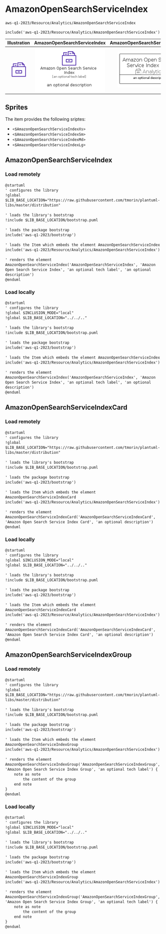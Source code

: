 # AmazonOpenSearchServiceIndex


```text
aws-q1-2023/Resource/Analytics/AmazonOpenSearchServiceIndex
```

```text
include('aws-q1-2023/Resource/Analytics/AmazonOpenSearchServiceIndex')
```



| Illustration | AmazonOpenSearchServiceIndex | AmazonOpenSearchServiceIndexCard | AmazonOpenSearchServiceIndexGroup |
| :---: | :---: | :---: | :---: |
| ![illustration for Illustration](../../../aws-q1-2023/Resource/Analytics/AmazonOpenSearchServiceIndex.png) | ![illustration for AmazonOpenSearchServiceIndex](../../../aws-q1-2023/Resource/Analytics/AmazonOpenSearchServiceIndex.Local.png) | ![illustration for AmazonOpenSearchServiceIndexCard](../../../aws-q1-2023/Resource/Analytics/AmazonOpenSearchServiceIndexCard.Local.png) | ![illustration for AmazonOpenSearchServiceIndexGroup](../../../aws-q1-2023/Resource/Analytics/AmazonOpenSearchServiceIndexGroup.Local.png) |



## Sprites
The item provides the following sriptes:

- `<$AmazonOpenSearchServiceIndexXs>`
- `<$AmazonOpenSearchServiceIndexSm>`
- `<$AmazonOpenSearchServiceIndexMd>`
- `<$AmazonOpenSearchServiceIndexLg>`





## AmazonOpenSearchServiceIndex

### Load remotely
```plantuml
@startuml
' configures the library
!global $LIB_BASE_LOCATION="https://raw.githubusercontent.com/tmorin/plantuml-libs/master/distribution"

' loads the library's bootstrap
!include $LIB_BASE_LOCATION/bootstrap.puml

' loads the package bootstrap
include('aws-q1-2023/bootstrap')

' loads the Item which embeds the element AmazonOpenSearchServiceIndex
include('aws-q1-2023/Resource/Analytics/AmazonOpenSearchServiceIndex')

' renders the element
AmazonOpenSearchServiceIndex('AmazonOpenSearchServiceIndex', 'Amazon Open Search Service Index', 'an optional tech label', 'an optional description')
@enduml
```

### Load locally
```plantuml
@startuml
' configures the library
!global $INCLUSION_MODE="local"
!global $LIB_BASE_LOCATION="../../.."

' loads the library's bootstrap
!include $LIB_BASE_LOCATION/bootstrap.puml

' loads the package bootstrap
include('aws-q1-2023/bootstrap')

' loads the Item which embeds the element AmazonOpenSearchServiceIndex
include('aws-q1-2023/Resource/Analytics/AmazonOpenSearchServiceIndex')

' renders the element
AmazonOpenSearchServiceIndex('AmazonOpenSearchServiceIndex', 'Amazon Open Search Service Index', 'an optional tech label', 'an optional description')
@enduml
```

## AmazonOpenSearchServiceIndexCard

### Load remotely
```plantuml
@startuml
' configures the library
!global $LIB_BASE_LOCATION="https://raw.githubusercontent.com/tmorin/plantuml-libs/master/distribution"

' loads the library's bootstrap
!include $LIB_BASE_LOCATION/bootstrap.puml

' loads the package bootstrap
include('aws-q1-2023/bootstrap')

' loads the Item which embeds the element AmazonOpenSearchServiceIndexCard
include('aws-q1-2023/Resource/Analytics/AmazonOpenSearchServiceIndex')

' renders the element
AmazonOpenSearchServiceIndexCard('AmazonOpenSearchServiceIndexCard', 'Amazon Open Search Service Index Card', 'an optional description')
@enduml
```

### Load locally
```plantuml
@startuml
' configures the library
!global $INCLUSION_MODE="local"
!global $LIB_BASE_LOCATION="../../.."

' loads the library's bootstrap
!include $LIB_BASE_LOCATION/bootstrap.puml

' loads the package bootstrap
include('aws-q1-2023/bootstrap')

' loads the Item which embeds the element AmazonOpenSearchServiceIndexCard
include('aws-q1-2023/Resource/Analytics/AmazonOpenSearchServiceIndex')

' renders the element
AmazonOpenSearchServiceIndexCard('AmazonOpenSearchServiceIndexCard', 'Amazon Open Search Service Index Card', 'an optional description')
@enduml
```

## AmazonOpenSearchServiceIndexGroup

### Load remotely
```plantuml
@startuml
' configures the library
!global $LIB_BASE_LOCATION="https://raw.githubusercontent.com/tmorin/plantuml-libs/master/distribution"

' loads the library's bootstrap
!include $LIB_BASE_LOCATION/bootstrap.puml

' loads the package bootstrap
include('aws-q1-2023/bootstrap')

' loads the Item which embeds the element AmazonOpenSearchServiceIndexGroup
include('aws-q1-2023/Resource/Analytics/AmazonOpenSearchServiceIndex')

' renders the element
AmazonOpenSearchServiceIndexGroup('AmazonOpenSearchServiceIndexGroup', 'Amazon Open Search Service Index Group', 'an optional tech label') {
    note as note
        the content of the group
    end note
}
@enduml
```

### Load locally
```plantuml
@startuml
' configures the library
!global $INCLUSION_MODE="local"
!global $LIB_BASE_LOCATION="../../.."

' loads the library's bootstrap
!include $LIB_BASE_LOCATION/bootstrap.puml

' loads the package bootstrap
include('aws-q1-2023/bootstrap')

' loads the Item which embeds the element AmazonOpenSearchServiceIndexGroup
include('aws-q1-2023/Resource/Analytics/AmazonOpenSearchServiceIndex')

' renders the element
AmazonOpenSearchServiceIndexGroup('AmazonOpenSearchServiceIndexGroup', 'Amazon Open Search Service Index Group', 'an optional tech label') {
    note as note
        the content of the group
    end note
}
@enduml
```

